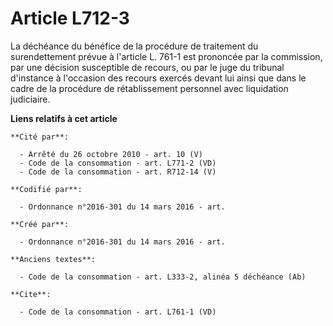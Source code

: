 # Article L712-3

La déchéance du bénéfice de la procédure de traitement du surendettement prévue à l'article L. 761-1 est prononcée par la
commission, par une décision susceptible de recours, ou par le juge du tribunal d'instance à l'occasion des recours exercés
devant lui ainsi que dans le cadre de la procédure de rétablissement personnel avec liquidation judiciaire.

**Liens relatifs à cet article**

	**Cité par**:

	  - Arrêté du 26 octobre 2010 - art. 10 (V)
	  - Code de la consommation - art. L771-2 (VD)
	  - Code de la consommation - art. R712-14 (V)

	**Codifié par**:

	  - Ordonnance n°2016-301 du 14 mars 2016 - art.

	**Créé par**:

	  - Ordonnance n°2016-301 du 14 mars 2016 - art.

	**Anciens textes**:

	  - Code de la consommation - art. L333-2, alinéa 5 déchéance (Ab)

	**Cite**:

	  - Code de la consommation - art. L761-1 (VD)
